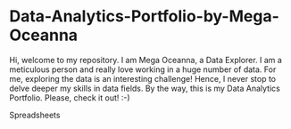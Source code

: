 # Data-Analytics-Portfolio-by-Mega-Oceanna
Hi, welcome to my repository. I am Mega Oceanna, a Data Explorer. I am a meticulous person and really love working in a huge number of data. For me, exploring the data is an interesting challenge! Hence, I never stop to delve deeper my skills in data fields. By the way, this is my Data Analytics Portfolio. Please, check it out! :-)

Spreadsheets
